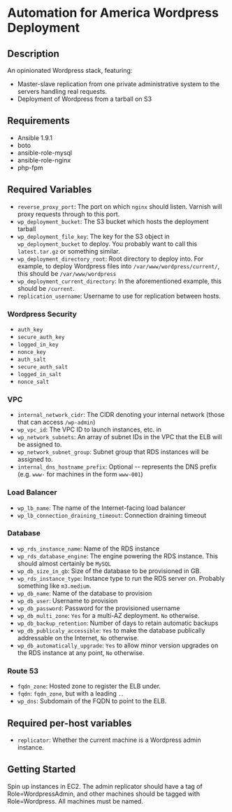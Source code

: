 # Automation for America Wordpress Deployment

## Description

An opinionated Wordpress stack, featuring:

- Master-slave replication from one private administrative system to the servers handling real requests.
- Deployment of Wordpress from a tarball on S3

## Requirements

- Ansible 1.9.1
- boto
- ansible-role-mysql
- ansible-role-nginx
- php-fpm

## Required Variables

- `reverse_proxy_port`: The port on which `nginx` should listen. Varnish will proxy requests through to this port.
- `wp_deployment_bucket`: The S3 bucket which hosts the deployment tarball
- `wp_deployment_file_key`: The key for the S3 object in `wp_deployment_bucket` to deploy. You probably want to call this `latest.tar.gz` or something similar.
- `wp_deployment_directory_root`: Root directory to deploy into. For example, to deploy Wordpress files into `/var/www/wordpress/current/`, this should be `/var/www/wordpress`
- `wp_deployment_current_directory`: In the aforementioned example, this should be `/current`.
- `replication_username`: Username to use for replication between hosts.

### Wordpress Security

- `auth_key`
- `secure_auth_key`
- `logged_in_key`
- `nonce_key`
- `auth_salt`
- `secure_auth_salt`
- `logged_in_salt`
- `nonce_salt`

### VPC
- `internal_network_cidr`: The CIDR denoting your internal network (those that can access `/wp-admin`)
- `wp_vpc_id`: The VPC ID to launch instances, etc. in
- `wp_network_subnets`: An array of subnet IDs in the VPC that the ELB will be assigned to.
- `wp_network_subnet_group`: Subnet group that RDS instances will be assigned to.
- `internal_dns_hostname_prefix`: Optional -- represents the DNS prefix (e.g. `www-` for machines in the form `www-001`)

### Load Balancer
- `wp_lb_name`: The name of the Internet-facing load balancer
- `wp_lb_connection_draining_timeout`: Connection draining timeout

### Database
- `wp_rds_instance_name`: Name of the RDS instance
- `wp_rds_database_engine`: The engine powering the RDS instance. This should almost certainly be `MySQL`
- `wp_db_size_in_gb`: Size of the database to be provisioned in GB.
- `wp_rds_instance_type`: Instance type to run the RDS server on. Probably something like `m3.medium`.
- `wp_db_name`: Name of the database to provision
- `wp_db_user`: Username to provision
- `wp_db_password`: Password for the provisioned username
- `wp_db_multi_zone`: `Yes` for a multi-AZ deployment. `No` otherwise.
- `wp_db_backup_retention`: Number of days to retain automatic backups
- `wp_db_publicaly_accessible`: `Yes` to make the database publically addressable on the Internet, `No` otherwise.
- `wp_db_automatically_upgrade`: `Yes` to allow minor version upgrades on the RDS instance at any point, `No` otherwise.

### Route 53
- `fqdn_zone`: Hosted zone to register the ELB under.
- `fqdn`: `fqdn_zone`, but with a leading `.`.
- `wp_dns`: Subdomain of the FQDN to point to the ELB.

## Required per-host variables

- `replicator`: Whether the current machine is a Wordpress admin instance.

## Getting Started

Spin up instances in EC2. The admin replicator should have a tag of Role=WordpressAdmin, and other machines should be tagged with Role=Wordpress. All machines must be named.
